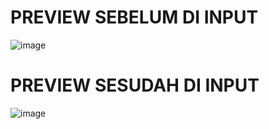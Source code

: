 <h1>PREVIEW SEBELUM DI INPUT</h1>

![image](https://github.com/user-attachments/assets/f1df8d48-b904-4c03-b8e8-0b0e71ae0638)


<h1>PREVIEW SESUDAH DI INPUT</h1>

![image](https://github.com/user-attachments/assets/3ecdbb71-7dff-4710-b7ad-95d214c25dfa)
